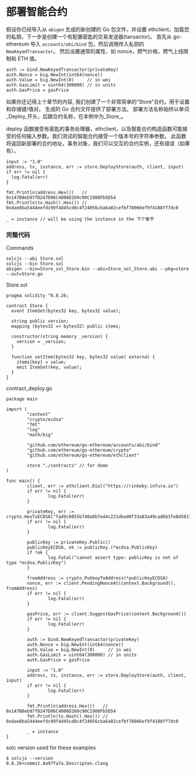 # **部署智能合约**

假设你已经导入从 `abigen` 生成的新创建的 Go 包文件，并设置 ethclient，加载您的私钥，下一步是创建一个有配置密匙的交易发送器(tansactor)。 首先从 go-ethereum 导入 `accounts/abi/bind` 包，然后调用传入私钥的 `NewKeyedTransactor`。 然后设置通常的属性，如 nonce，燃气价格，燃气上线限制和 ETH 值。

```
auth := bind.NewKeyedTransactor(privateKey)
auth.Nonce = big.NewInt(int64(nonce))
auth.Value = big.NewInt(0)     // in wei
auth.GasLimit = uint64(300000) // in units
auth.GasPrice = gasPrice
```

如果你还记得上个章节的内容, 我们创建了一个非常简单的“Store”合约，用于设置和存储键/值对。 生成的 Go 合约文件提供了部署方法。 部署方法名称始终以单词_Deploy_开头，后跟合约名称，在本例中为_Store_。

deploy 函数接受有密匙的事务处理器，ethclient，以及智能合约构造函数可能接受的任何输入参数。我们测试的智能合约接受一个版本号的字符串参数。 此函数将返回新部署的合约地址，事务对象，我们可以交互的合约实例，还有错误（如果有）。

```
input := "1.0"
address, tx, instance, err := store.DeployStore(auth, client, input)
if err != nil {
  log.Fatal(err)
}

fmt.Println(address.Hex())   // 0x147B8eb97fD247D06C4006D269c90C1908Fb5D54
fmt.Println(tx.Hash().Hex()) // 0xdae8ba5444eefdc99f4d45cd0c4f24056cba6a02cefbf78066ef9f4188ff7dc0

_ = instance // will be using the instance in the 下个章节
```

### **完整代码**

Commands

```
solcjs --abi Store.sol
solcjs --bin Store.sol
abigen --bin=Store_sol_Store.bin --abi=Store_sol_Store.abi --pkg=store --out=Store.go
```

Store.sol

```
pragma solidity ^0.8.26;

contract Store {
  event ItemSet(bytes32 key, bytes32 value);

  string public version;
  mapping (bytes32 => bytes32) public items;

  constructor(string memory _version) {
    version = _version;
  }

  function setItem(bytes32 key, bytes32 value) external {
    items[key] = value;
    emit ItemSet(key, value);
  }
}
```

contract_deploy.go

```
package main

import (
        "context"
        "crypto/ecdsa"
        "fmt"
        "log"
        "math/big"

        "github.com/ethereum/go-ethereum/accounts/abi/bind"
        "github.com/ethereum/go-ethereum/crypto"
        "github.com/ethereum/go-ethereum/ethclient"

        store "./contracts" // for demo
)

func main() {
        client, err := ethclient.Dial("https://rinkeby.infura.io")
        if err != nil {
                log.Fatal(err)
        }

        privateKey, err := crypto.HexToECDSA("fad9c8855b740a0b7ed4c221dbad0f33a83a49cad6b3fe8d5817ac83d38b6a19")
        if err != nil {
                log.Fatal(err)
        }

        publicKey := privateKey.Public()
        publicKeyECDSA, ok := publicKey.(*ecdsa.PublicKey)
        if !ok {
                log.Fatal("cannot assert type: publicKey is not of type *ecdsa.PublicKey")
        }

        fromAddress := crypto.PubkeyToAddress(*publicKeyECDSA)
        nonce, err := client.PendingNonceAt(context.Background(), fromAddress)
        if err != nil {
                log.Fatal(err)
        }

        gasPrice, err := client.SuggestGasPrice(context.Background())
        if err != nil {
                log.Fatal(err)
        }

        auth := bind.NewKeyedTransactor(privateKey)
        auth.Nonce = big.NewInt(int64(nonce))
        auth.Value = big.NewInt(0)     // in wei
        auth.GasLimit = uint64(300000) // in units
        auth.GasPrice = gasPrice

        input := "1.0"
        address, tx, instance, err := store.DeployStore(auth, client, input)
        if err != nil {
                log.Fatal(err)
        }

        fmt.Println(address.Hex())   // 0x147B8eb97fD247D06C4006D269c90C1908Fb5D54
        fmt.Println(tx.Hash().Hex()) // 0xdae8ba5444eefdc99f4d45cd0c4f24056cba6a02cefbf78066ef9f4188ff7dc0

        _ = instance
}
```

solc version used for these examples

```
$ solcjs --version
0.8.26+commit.8a97fa7a.Emscripten.clang
```
